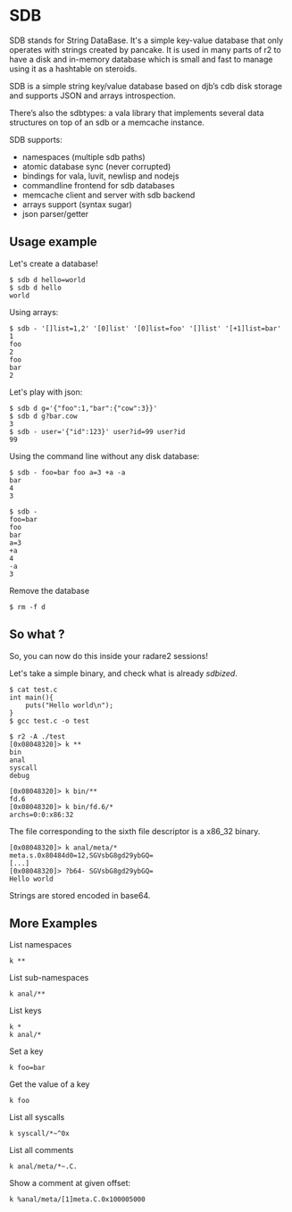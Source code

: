 # SDB

SDB stands for String DataBase. It's a simple key-value database that only operates with strings created by pancake. It is used in many parts of r2 to have a disk and in-memory database which is small and fast to manage using it as a hashtable on steroids.

SDB is a simple string key/value database based on djb’s cdb disk storage and supports JSON and arrays introspection.

There’s also the sdbtypes: a vala library that implements several data structures on top of an sdb or a memcache instance.

SDB supports:

* namespaces \(multiple sdb paths\)
* atomic database sync \(never corrupted\)
* bindings for vala, luvit, newlisp and nodejs
* commandline frontend for sdb databases
* memcache client and server with sdb backend
* arrays support \(syntax sugar\)
* json parser/getter

## Usage example

Let's create a database!

```text
$ sdb d hello=world
$ sdb d hello
world
```

Using arrays:

```text
$ sdb - '[]list=1,2' '[0]list' '[0]list=foo' '[]list' '[+1]list=bar'
1
foo
2
foo
bar
2
```

Let's play with json:

```text
$ sdb d g='{"foo":1,"bar":{"cow":3}}'
$ sdb d g?bar.cow
3
$ sdb - user='{"id":123}' user?id=99 user?id
99
```

Using the command line without any disk database:

```text
$ sdb - foo=bar foo a=3 +a -a
bar
4
3

$ sdb -
foo=bar
foo
bar
a=3
+a
4
-a
3
```

Remove the database

```text
$ rm -f d
```

## So what ?

So, you can now do this inside your radare2 sessions!

Let's take a simple binary, and check what is already _sdbized_.

```text
$ cat test.c
int main(){
    puts("Hello world\n");
}
$ gcc test.c -o test
```

```text
$ r2 -A ./test
[0x08048320]> k **
bin
anal
syscall
debug
```

```text
[0x08048320]> k bin/**
fd.6
[0x08048320]> k bin/fd.6/*
archs=0:0:x86:32
```

The file corresponding to the sixth file descriptor is a x86\_32 binary.

```text
[0x08048320]> k anal/meta/*
meta.s.0x80484d0=12,SGVsbG8gd29ybGQ=
[...]
[0x08048320]> ?b64- SGVsbG8gd29ybGQ=
Hello world
```

Strings are stored encoded in base64.

## More Examples

List namespaces

```text
k **
```

List sub-namespaces

```text
k anal/**
```

List keys

```text
k *
k anal/*
```

Set a key

```text
k foo=bar
```

Get the value of a key

```text
k foo
```

List all syscalls

```text
k syscall/*~^0x
```

List all comments

```text
k anal/meta/*~.C.
```

Show a comment at given offset:

```text
k %anal/meta/[1]meta.C.0x100005000
```

